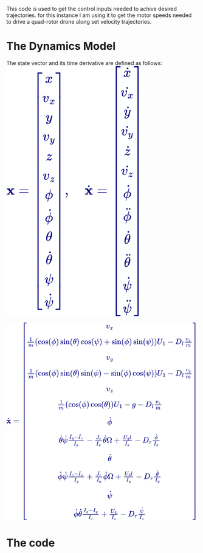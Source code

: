 This code is used to get the control inputs needed to achive desired trajectories. for this instance I am using it to get the motor speeds needed to drive a quad-rotor drone along set velocity trajectories. 

# The Dynamics Model
The state vector and its time derivative are defined as follows:
![State Vector](images/states_and_derivatives.svg)


![Dynamics](images/dynamics.svg)

# The code
